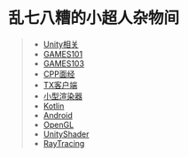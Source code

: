 # 乱七八糟的小超人杂物间

> * [Unity相关](Unity/)
> * [GAMES101](GAMES101/README.md)
> * [GAMES103](GAMES103/)
> * [CPP面经](CPP/)
> * [TX客户端](TX客户端/)
> * [小型渲染器](tiny_renderer/)
> * [Kotlin](Kotlin/)
> * [Android](Android/)
> * [OpenGL](OpenGL/)
> * [UnityShader](UnityShader/)
> * [RayTracing](RayTracing/)
